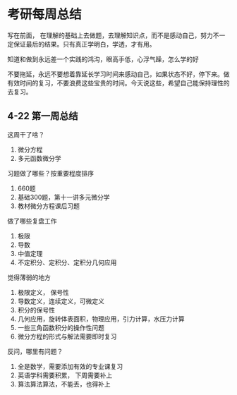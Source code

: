 # 考研每周总结

写在前面， 在理解的基础上去做题，去理解知识点，而不是感动自己，努力不一定保证最后的结果。只有真正学明白，学透，才有用。

知道和做到永远差一个实践的鸿沟，眼高手低，心浮气躁，怎么学的好

不要拖延，永远不要想着靠延长学习时间来感动自己，如果状态不好，停下来。做有效时间的复习，不要浪费这些宝贵的时间。今天说这些，希望自己能保持理性的去复习。

## 4-22 第一周总结

这周干了啥？

1. 微分方程
2. 多元函数微分学

习题做了哪些？按重要程度排序

1. 660题
2. 基础300题，第十一讲多元微分学
3. 教材微分方程课后习题

做了哪些复盘工作

1. 极限
2. 导数
3. 中值定理
4. 不定积分、定积分、定积分几何应用

觉得薄弱的地方

1. 极限定义， 保号性
2. 导数定义，连续定义，可微定义
3. 积分的保号性
4. 几何应用，旋转体表面积，物理应用，引力计算，水压力计算
5. 一些三角函数积分的操作性问题
6. 微分方程的形式与解法需要即时复习

反问，哪里有问题？

1. 全是数学，需要添加有效的专业课复习
2. 英语学科需要积累， 下周需要补上
3. 算法算法算法，不能丢，也得补上

